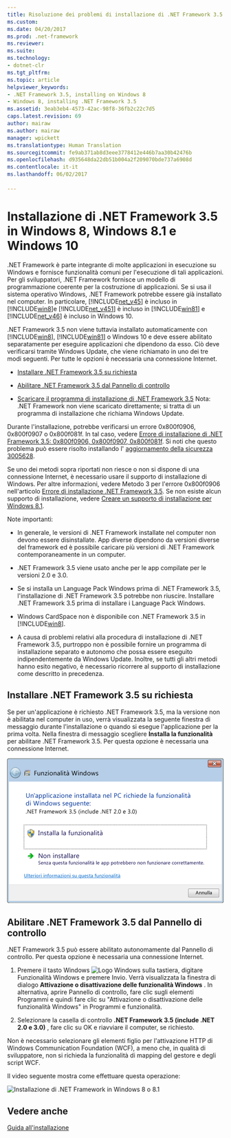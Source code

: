 ```yaml
---
title: Risoluzione dei problemi di installazione di .NET Framework 3.5 in Windows 8, Windows 8.1 e Windows 10 | Microsoft Docs
ms.custom: 
ms.date: 04/20/2017
ms.prod: .net-framework
ms.reviewer: 
ms.suite: 
ms.technology:
- dotnet-clr
ms.tgt_pltfrm: 
ms.topic: article
helpviewer_keywords:
- .NET Framework 3.5, installing on Windows 8
- Windows 8, installing .NET Framework 3.5
ms.assetid: 3eab3eb4-4573-42ac-98f8-36fb2c22c7d5
caps.latest.revision: 69
author: mairaw
ms.author: mairaw
manager: wpickett
ms.translationtype: Human Translation
ms.sourcegitcommit: fe9ab371ab8d3eee3778412e446b7aa30b42476b
ms.openlocfilehash: d935648da22db51b004a2f209070bde737a6908d
ms.contentlocale: it-it
ms.lasthandoff: 06/02/2017

---
```


# <a name="installing-the-net-framework-35-on-windows-8-windows-81-and-windows-10"></a>Installazione di .NET Framework 3.5 in Windows 8, Windows 8.1 e Windows 10
.NET Framework è parte integrante di molte applicazioni in esecuzione su Windows e fornisce funzionalità comuni per l'esecuzione di tali applicazioni. Per gli sviluppatori, .NET Framework fornisce un modello di programmazione coerente per la costruzione di applicazioni. Se si usa il sistema operativo Windows, .NET Framework potrebbe essere già installato nel computer. In particolare, [!INCLUDE[net_v45](../../../includes/net-v45-md.md)] è incluso in [!INCLUDE[win8](../../../includes/win8-md.md)]e [!INCLUDE[net_v451](../../../includes/net-v451-md.md)] è incluso in [!INCLUDE[win81](../../../includes/win81-md.md)] e [!INCLUDE[net_v46](../../../includes/net-v46-md.md)] è incluso in Windows 10.  
  
 .NET Framework 3.5 non viene tuttavia installato automaticamente con [!INCLUDE[win8](../../../includes/win8-md.md)], [!INCLUDE[win81](../../../includes/win81-md.md)] o Windows 10 e deve essere abilitato separatamente per eseguire applicazioni che dipendono da esso. Ciò deve verificarsi tramite Windows Update, che viene richiamato in uno dei tre modi seguenti. Per tutte le opzioni è necessaria una connessione Internet.  
  
-   [Installare .NET Framework 3.5 su richiesta](#OnDemand)  
  
-   [Abilitare .NET Framework 3.5 dal Pannello di controllo](#ControlPanel)  
  
-   [Scaricare il programma di installazione di .NET Framework 3.5](http://www.microsoft.com/en-us/download/details.aspx?id=21) Nota: .NET Framework non viene scaricato direttamente; si tratta di un programma di installazione che richiama Windows Update.  
  
 Durante l'installazione, potrebbe verificarsi un errore 0x800f0906, 0x800f0907 o 0x800f081f. In tal caso, vedere [Errore di installazione di .NET Framework 3.5: 0x800f0906, 0x800f0907, 0x800f081f](https://support.microsoft.com/en-us/kb/2734782). Si noti che questo problema può essere risolto installando l' [aggiornamento della sicurezza 3005628](https://support.microsoft.com/kb/3005628).  
  
 Se uno dei metodi sopra riportati non riesce o non si dispone di una connessione Internet, è necessario usare il supporto di installazione di Windows. Per altre informazioni, vedere Metodo 3 per l'errore 0x800f0906 nell'articolo [Errore di installazione .NET Framework 3.5](https://support.microsoft.com/en-us/kb/2734782). Se non esiste alcun supporto di installazione, vedere [Creare un supporto di installazione per Windows 8.1](http://windows.microsoft.com/en-US/windows-8/create-reset-refresh-media?woldogcb=0).  
  
 Note importanti:  
  
-   In generale, le versioni di .NET Framework installate nel computer non devono essere disinstallate. App diverse dipendono da versioni diverse del framework ed è possibile caricare più versioni di .NET Framework contemporaneamente in un computer.  
  
-   .NET Framework 3.5 viene usato anche per le app compilate per le versioni 2.0 e 3.0.  
  
-   Se si installa un Language Pack Windows prima di .NET Framework 3.5, l'installazione di .NET Framework 3.5 potrebbe non riuscire. Installare .NET Framework 3.5 prima di installare i Language Pack Windows.  
  
-   Windows CardSpace non è disponibile con .NET Framework 3.5 in [!INCLUDE[win8](../../../includes/win8-md.md)].  
  
-   A causa di problemi relativi alla procedura di installazione di .NET Framework 3.5, purtroppo non è possibile fornire un programma di installazione separato e autonomo che possa essere eseguito indipendentemente da Windows Update. Inoltre, se tutti gli altri metodi hanno esito negativo, è necessario ricorrere al supporto di installazione come descritto in precedenza.  
  
<a name="OnDemand"></a>   
## <a name="install-the-net-framework-35-on-demand"></a>Installare .NET Framework 3.5 su richiesta  
 Se per un'applicazione è richiesto .NET Framework 3.5, ma la versione non è abilitata nel computer in uso, verrà visualizzata la seguente finestra di messaggio durante l'installazione o quando si esegue l'applicazione per la prima volta. Nella finestra di messaggio scegliere **Installa la funzionalità** per abilitare .NET Framework 3.5. Per questa opzione è necessaria una connessione Internet.  
  
 ![Finestra di dialogo per l'installazione della versione 3.5 in Windows 8](../../../docs/framework/deployment/media/installdialog.png "installdialog")  
  
<a name="ControlPanel"></a>   
## <a name="enable-the-net-framework-35-in-control-panel"></a>Abilitare .NET Framework 3.5 dal Pannello di controllo  
 .NET Framework 3.5 può essere abilitato autonomamente dal Pannello di controllo. Per questa opzione è necessaria una connessione Internet.  
  
1.  Premere il tasto Windows ![Logo Windows](../../../docs/framework/get-started/media/windowskeyboardlogo.png "Windowskeyboardlogo") sulla tastiera, digitare Funzionalità Windows e premere Invio. Verrà visualizzata la finestra di dialogo **Attivazione o disattivazione delle funzionalità Windows** . In alternativa, aprire Pannello di controllo, fare clic sugli elementi Programmi e quindi fare clic su "Attivazione o disattivazione delle funzionalità Windows" in Programmi e funzionalità.  
  
2.  Selezionare la casella di controllo **.NET Framework 3.5 (include .NET 2.0 e 3.0)** , fare clic su OK e riavviare il computer, se richiesto.  
  
 Non è necessario selezionare gli elementi figlio per l'attivazione HTTP di Windows Communication Foundation (WCF), a meno che, in qualità di sviluppatore, non si richieda la funzionalità di mapping del gestore e degli script WCF.  
  
 Il video seguente mostra come effettuare questa operazione:  
  
 ![Installazione di .NET Framework in Windows 8 o 8.1](../../../docs/framework/get-started/media/clr-net35-win8.png "CLR_NET35_Win8")  
  
## <a name="see-also"></a>Vedere anche  
 [Guida all'installazione](../../../docs/framework/get-started/index.md)

